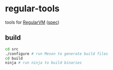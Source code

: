 
# regular-tools

tools for [RegularVM](https://github.com/regular-vm) ([spec](https://github.com/regular-vm/specification))

## build
```sh
cd src
./configure # run Meson to generate build files
cd build
ninja # run ninja to build binaries
```
